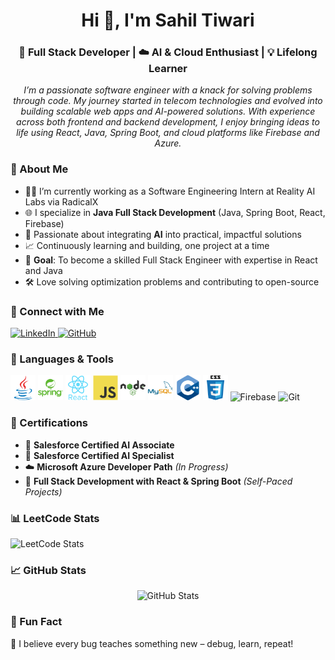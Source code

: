<h1 align="center">Hi 👋, I'm Sahil Tiwari</h1>
<h3 align="center">🚀 Full Stack Developer | ☁️ AI & Cloud Enthusiast | 💡 Lifelong Learner</h3>

<p align="center">
  <em>I’m a passionate software engineer with a knack for solving problems through code. My journey started in telecom technologies and evolved into building scalable web apps and AI-powered solutions. With experience across both frontend and backend development, I enjoy bringing ideas to life using React, Java, Spring Boot, and cloud platforms like Firebase and Azure.</em>
</p>

### 🚀 About Me
- 👨‍💻 I’m currently working as a Software Engineering Intern at Reality AI Labs via RadicalX  
- 🌐 I specialize in **Java Full Stack Development** (Java, Spring Boot, React, Firebase)
- 🤖 Passionate about integrating **AI** into practical, impactful solutions  
- 📈 Continuously learning and building, one project at a time  
- 🎯 **Goal**: To become a skilled Full Stack Engineer with expertise in React and Java  
- 🛠️ Love solving optimization problems and contributing to open-source

### 🔗 Connect with Me
<p align="left">
  <a href="https://www.linkedin.com/in/sahil-tiw/" target="_blank">
    <img src="https://img.shields.io/badge/LinkedIn-blue?style=for-the-badge&logo=linkedin&logoColor=white" alt="LinkedIn"/>
  </a>
  <a href="https://github.com/SL-Tiwari/" target="_blank">
    <img src="https://img.shields.io/badge/GitHub-black?style=for-the-badge&logo=github&logoColor=white" alt="GitHub"/>
  </a>
</p>

### 🧠 Languages & Tools
<p align="left">
  <img src="https://raw.githubusercontent.com/devicons/devicon/master/icons/java/java-original.svg" width="40" height="40" alt="Java"/>
  <img src="https://raw.githubusercontent.com/devicons/devicon/master/icons/spring/spring-original-wordmark.svg" width="40" height="40" alt="Spring Boot"/>
  <img src="https://raw.githubusercontent.com/devicons/devicon/master/icons/react/react-original-wordmark.svg" width="40" height="40" alt="React"/>
  <img src="https://raw.githubusercontent.com/devicons/devicon/master/icons/javascript/javascript-original.svg" width="40" height="40" alt="JavaScript"/>
  <img src="https://raw.githubusercontent.com/devicons/devicon/master/icons/nodejs/nodejs-original-wordmark.svg" width="40" height="40" alt="Node.js"/>
  <img src="https://raw.githubusercontent.com/devicons/devicon/master/icons/mysql/mysql-original-wordmark.svg" width="40" height="40" alt="MySQL"/>
  <img src="https://raw.githubusercontent.com/devicons/devicon/master/icons/cplusplus/cplusplus-original.svg" width="40" height="40" alt="C++"/>
  <img src="https://raw.githubusercontent.com/devicons/devicon/master/icons/css3/css3-original-wordmark.svg" width="40" height="40" alt="CSS3"/>
  <img src="https://www.vectorlogo.zone/logos/firebase/firebase-icon.svg" width="40" height="40" alt="Firebase"/>
  <img src="https://www.vectorlogo.zone/logos/git-scm/git-scm-icon.svg" width="40" height="40" alt="Git"/>
</p>

### 📜 Certifications
- 🧠 **Salesforce Certified AI Associate**  
- 🤖 **Salesforce Certified AI Specialist**  
- ☁️ **Microsoft Azure Developer Path** *(In Progress)*  
- 🏅 **Full Stack Development with React & Spring Boot** *(Self-Paced Projects)*

### 📊 LeetCode Stats
<p align="left">
  <img src="https://leetcard.jacoblin.cool/sahiltiwari98?ext=heatmap" alt="LeetCode Stats" />
</p>

### 📈 GitHub Stats
<p align="center">
  <img src="https://github-readme-stats.vercel.app/api?username=SL-Tiwari&show_icons=true&theme=radical" alt="GitHub Stats" />
</p>

### 🧩 Fun Fact
🧠 I believe every bug teaches something new – debug, learn, repeat!
